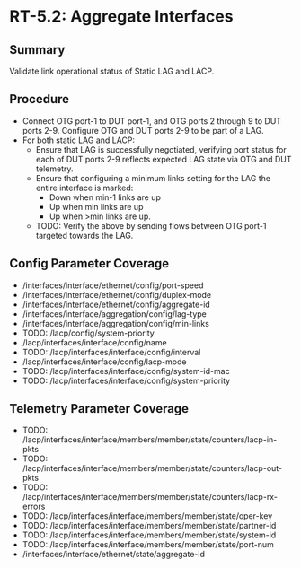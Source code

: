 # RT-5.2: Aggregate Interfaces

## Summary

Validate link operational status of Static LAG and LACP.

## Procedure

*   Connect OTG port-1 to DUT port-1, and OTG ports 2 through 9 to DUT ports 2-9. Configure OTG and DUT ports 2-9 to be part of a LAG.
*   For both static LAG and LACP:
    *   Ensure that LAG is successfully negotiated, verifying port status for each of DUT ports 2-9 reflects expected LAG state via OTG and DUT telemetry.
    *   Ensure that configuring a minimum links setting for the LAG the entire interface is marked:
        *   Down when min-1 links are up
        *   Up when min links are up
        *   Up when >min links are up.
    *   TODO: Verify the above by sending flows between OTG port-1 targeted towards the LAG.

## Config Parameter Coverage

*   /interfaces/interface/ethernet/config/port-speed
*   /interfaces/interface/ethernet/config/duplex-mode
*   /interfaces/interface/ethernet/config/aggregate-id
*   /interfaces/interface/aggregation/config/lag-type
*   /interfaces/interface/aggregation/config/min-links
*   TODO: /lacp/config/system-priority
*   /lacp/interfaces/interface/config/name
*   TODO: /lacp/interfaces/interface/config/interval
*   /lacp/interfaces/interface/config/lacp-mode
*   TODO: /lacp/interfaces/interface/config/system-id-mac
*   TODO: /lacp/interfaces/interface/config/system-priority

## Telemetry Parameter Coverage

*   TODO: /lacp/interfaces/interface/members/member/state/counters/lacp-in-pkts
*   TODO: /lacp/interfaces/interface/members/member/state/counters/lacp-out-pkts
*   TODO: /lacp/interfaces/interface/members/member/state/counters/lacp-rx-errors
*   TODO: /lacp/interfaces/interface/members/member/state/oper-key
*   TODO: /lacp/interfaces/interface/members/member/state/partner-id
*   TODO: /lacp/interfaces/interface/members/member/state/system-id
*   TODO: /lacp/interfaces/interface/members/member/state/port-num
*   /interfaces/interface/ethernet/state/aggregate-id
